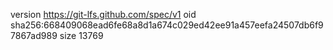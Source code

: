 version https://git-lfs.github.com/spec/v1
oid sha256:668409068ead6fe68a8d1a674c029ed42ee91a457eefa24507db6f97867ad989
size 13769
